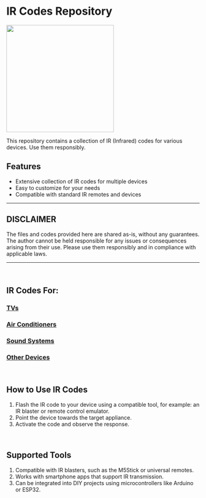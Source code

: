 # IR Codes Repository

<img src="http://bobhinio.pl/assets/evilportal.webp" width="280" />

This repository contains a collection of IR (Infrared) codes for various devices. Use them responsibly.

## Features
- Extensive collection of IR codes for multiple devices
- Easy to customize for your needs
- Compatible with standard IR remotes and devices

---

## DISCLAIMER
The files and codes provided here are shared as-is, without any guarantees. The author cannot be held responsible for any issues or consequences arising from their use. Please use them responsibly and in compliance with applicable laws.

---

&nbsp;

## IR Codes For:
### [TVs](TVs/)
### [Air Conditioners](AirConditioners/)
### [Sound Systems](SoundSystems/)
### [Other Devices](OtherDevices/)

&nbsp;

## How to Use IR Codes
1. Flash the IR code to your device using a compatible tool, for example: an IR blaster or remote control emulator.
2. Point the device towards the target appliance.
3. Activate the code and observe the response.

&nbsp;

## Supported Tools
1. Compatible with IR blasters, such as the M5Stick or universal remotes.
2. Works with smartphone apps that support IR transmission.
3. Can be integrated into DIY projects using microcontrollers like Arduino or ESP32.
